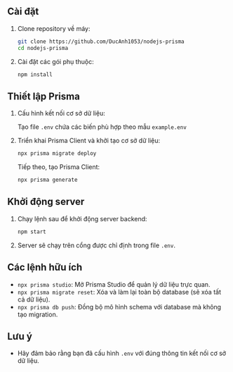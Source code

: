 ## Cài đặt

1. Clone repository về máy:

    ```bash
    git clone https://github.com/DucAnh1053/nodejs-prisma
    cd nodejs-prisma
    ```

2. Cài đặt các gói phụ thuộc:

    ```bash
    npm install
    ```

## Thiết lập Prisma

1. Cấu hình kết nối cơ sở dữ liệu:

    Tạo file `.env` chứa các biến phù hợp theo mẫu `example.env`

3. Triển khai Prisma Client và khởi tạo cơ sở dữ liệu:

    ```bash
    npx prisma migrate deploy
    ```

    Tiếp theo, tạo Prisma Client:

    ```bash
    npx prisma generate
    ```

## Khởi động server

1. Chạy lệnh sau để khởi động server backend:

    ```bash
    npm start
    ```

2. Server sẽ chạy trên cổng được chỉ định trong file `.env`.

## Các lệnh hữu ích

- `npx prisma studio`: Mở Prisma Studio để quản lý dữ liệu trực quan.
- `npx prisma migrate reset`: Xóa và làm lại toàn bộ database (sẽ xóa tất cả dữ liệu).
- `npx prisma db push`: Đồng bộ mô hình schema với database mà không tạo migration.

## Lưu ý

- Hãy đảm bảo rằng bạn đã cấu hình `.env` với đúng thông tin kết nối cơ sở dữ liệu.